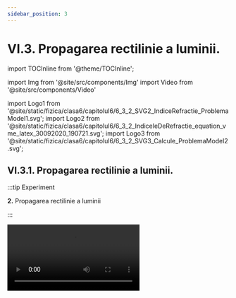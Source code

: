 ```yaml
---
sidebar_position: 3
---
```


# VI.3. Propagarea rectilinie a luminii.


import TOCInline from '@theme/TOCInline';

<TOCInline toc={toc} />



import Img from '@site/src/components/Img'
import Video from '@site/src/components/Video'

import Logo1 from '@site/static/fizica/clasa6/capitolul6/6_3_2_SVG2_IndiceRefractie_ProblemaModel1.svg';
import Logo2 from '@site/static/fizica/clasa6/capitolul6/6_3_2_IndiceleDeRefractie_equation_vme_latex_30092020_190721.svg';
import Logo3 from '@site/static/fizica/clasa6/capitolul6/6_3_2_SVG3_Calcule_ProblemaModel2.svg';



## VI.3.1. Propagarea rectilinie a luminii. 



:::tip Experiment

**2.** Propagarea rectilinie a luminii 

:::


<Video src="https://www.youtube.com/embed/l_9JY4eabbI" />


**Materiale necesare:** lanternă, corp.



**Modul de lucru:** 

- Luminează cu lanterna un pieptene. 

- Ce observi ? 


:::note Observație

La ieşirea din pieptene lumina apare sub formă de linii drepte, intercalate cu linii întunecate.

:::


**Concluzia experimentului:** 

La ieşirea din pieptene ea apare sub formă de linii drepte.

Unde sunt dinţii pieptănului se formează umbra lor, deoarece lumina nu poate să-şi schimbe direcţia de propagare pentru a ocoli obstacolele. 

Deci lumina se propagă în linie dreaptă.


:::important

**Lumina se propagă (se răspândește) prin mediile transparente și translucide în linie dreaptă, adică rectiliniu.**

**Lumina se propagă și în vid (spațiu unde nu există nicio substanță).**



:::






:::important

**Raza de lumină** indică direcția de propagare a luminii și se desenează printr-o linie dreaptă cu o săgeată care să indice sensul de propagare. 


:::




:::important

Un grup de mai multe raze de lumină învecinate, care suferă aceleași fenomene optice formează un **fascicul de lumină.** 


:::





#### Clasificarea fasciculelor de lumină:
 
a)	Fascicul paralel, în care toate razele sunt paralele.


<Img className="img-responsive4" src="fizica/clasa6/capitolul6/6_3_1_Poza1_FasciculParalel_vers3.jpg" width="1000" height="116" />

<br></br>
<br></br>


b)	Fascicul convergent, în care razele se întâlnesc într-un punct.


<Img className="img-responsive4" src="fizica/clasa6/capitolul6/6_3_1_Poza2_FasciculConvergent_vers3.jpg" width="1000" height="260" />


<br></br>
<br></br>

c)	Fascicul divergent, în care razele pleacă din același punct și se îndepărtează unele de altele.

<Img className="img-responsive4" src="fizica/clasa6/capitolul6/6_3_1_Poza3_FasciculDivergent_vers3.jpg" width="1000" height="401" />


<br></br>
<br></br>




<br></br>



:::tip Experiment

**3.** Tipuri de fascicule
:::


<Video src="https://www.youtube.com/embed/rTX-UMNXsH8" />


**Materiale necesare:** lanternă, hârtie (carton), foarfece, riglă, creion


:::warning Atenție

Atenție când lucrezi cu obiecte ascuțite (foarfece)!

:::



**Modul de lucru:** 

- Decupează din hârtie sau carton două fante (deschideri) paralele, pe altă hârtie două fante convergente (un V).

- Luminează pe rând cele două fante. 
 

- Ce observi ? 


:::note Observație

Lumina trece prin fante și formează cele trei tipuri de fascicule.

:::


**Concluzia experimentului:** 

Fasciculele de lumină sunt de trei feluri: 

- paralele (raze paralele),
 
- divergente (raze care pornesc din același punct și apoi se îndepărtează) și

- convergente (raze care se unesc) .
 



<br></br>
<br></br>



## VI.3.2. Viteza luminii. Anul-lumină. Indicele de refracție.


:::important

**În vid lumina se propagă cu viteza de 300.000.000 m/s** și se notează cu litera "c " și nu cu "v", ca la viteză. Cu "v " notăm viteza luminii în celelalte medii (substanțe transparente). În alte medii viteza de propagare a luminii este mai mică. 

:::


:::important

**Lumina își schimbă viteza de propagare în funcție de mediul traversat.**

:::


Viteza luminii este cea mai mare viteză cunoscută până acum. Dacă am reuși să ne deplasăm cu viteza luminii, într-o secundă am ajunge în America și ne-am și întoarce, adică ne-am putea teleporta. Dar suntem încă departe de acestă viteză. Cea mai mare viteză este a unei rachete cosmice, care pentru a se desprinde de gravitația Pământului are o viteză de 40.000km/h.


:::important

**Pentru a măsura distanțele colosale dintre corpurile cerești (planete, stele, galaxii) se folosește ca unitate de măsură anul-lumină.** 

:::

:::important Definiție

**Anul-lumină ( a. l. )** este distanța pe care o străbate lumina într-un an de zile.


:::


:::important

a.l. = c ∙ t = 300.000.000 m/s ∙ 1 an = 300.000.000 m/s ∙ 365 zile = 300.000.000 m/s ∙ 365 ∙ 24 h = 300.000.000 m/s ∙ 365 ∙ 24 ∙ 3600 s 

a.l. = c ∙ t  = 946.080 ∙ 10<sup>10</sup> m

:::



:::caution Problemă rezolvată

1) Cât este distanța de la Soare la Pământ, știind că luminii îi ia 8 minute pentru a ajunge pe Terra.

- Notăm datele problemei :

  - t = 8 min
  - c = 300.000.000 m/s
  - d = ?

- Scriem formula distanței : 

  - d = c ∙ t = 300.000.000 m/s ∙ 8 min = 300.000.000 m/s ∙ 8 ∙ 60 s = 144000000000 m = 144 ∙ 10<sup>9</sup> m ( 144 de miliarde de metri ).

 
:::




:::caution Problemă rezolvată

2) Proxima Centauri este o stea pitică roșie ce se află la o distanță de aproximativ 4 ∙1013 km de Terra în constelația Centaurului, fiind steaua cea mai apropiată de Sistemul nostru Solar. Află timpul în ani în care lumina parcurge această distanță

- Notăm datele problemei:

  - t = ? min
  - c = 300.000.000 m/s = 3 ∙ 10<sup>8</sup> m 
  - d = 4 ∙ 10<sup>13</sup> km = 4 ∙ 10<sup>16</sup> m

- Scoatem timpul din formula vitezei și calculăm timpul în ani cu regula de trei simplă:  


<Img className="img-responsive4" src="fizica/clasa6/capitolul6/6_3_2_Poza1_RezolvareProblemaModel2_vers3.jpg" width="1000" height="453" />


 
:::



:::important Definiție

**Indicele de refracție (notat cu n)** al unui mediu transparent este dat de raportul dintre viteza luminii în vid ( c ) și viteza luminii în mediul respectiv (v).


<Img className="img-responsive4" src="fizica/clasa6/capitolul6/6_3_2_Poza1bis_IndiceleDeRefractie_vers2.jpg" width="1000" height="107" />



c = viteza luminii în vid = 300.000.000 m/s

v = viteza luminii în mediul respectiv



:::


**Indicele de refracție nu are unitate de măsură** și spunem că este o mărime adimensională, deoarece este raportul a 2 mărimi identice(viteze) și se simplifică unitățile lor de măsură. Indicele de refracție este o _constantă de material_, care se ia dintr-un tabel, fiind specific fiecărei substanțe transparente(vezi tabelul de mai jos.


**Indicele de refracție este o constantă de material,** care se ia dintr-un tabel, fiind specific fiecărei substanțe transparente (vezi tabelul de mai jos).




<Img className="img-responsive4" src="fizica/clasa6/capitolul6/6_3_2_Poza2_TabelIndiciDeRefractie.jpg" width="1280" height="895" />





:::caution Problemă rezolvată

3) Să se calculeze indicele de refracție al apei, știind că viteza de propagare a luminii prin apă este 220.000.000 m/s. Voi trebuie să știți pe dinafară numai viteza luminii în vid.

- Scriem datele problemei:

  - c = 300.000.000 m/s
  - v = 220.000.000 m/s

- Scriem formula indicelui de refracție:


<Img className="img-responsive4" src="fizica/clasa6/capitolul6/6_3_2_Poza3_RezolvareProblemaModel3_vers3.jpg" width="1000" height="124" />



 
:::



:::caution Problemă rezolvată

4) Să se calculeze viteza luminii prin diamant care are indicele de refracție de 2,42.

- Scriem datele problemei:

  - c = 300.000.000 m/s
  - n = 2,42

- Scriem formula indicelui de refracție: 


<Img className="img-responsive4" src="fizica/clasa6/capitolul6/6_3_2_Poza4_RezolvareProblemaModel4_Partea1_vers2.jpg" width="1000" height="107" />

<br></br>
<br></br>


- Scoatem necunoscuta din ecuație, astfel n coboară la numitor și v urcă la numărător în partea opusă (fiind extremi pot schimba locul între ei).

<Img className="img-responsive4" src="fizica/clasa6/capitolul6/6_3_2_Poza5_RezolvareProblemaModel4_Partea2_vers3.jpg" width="1000" height="119" />


:::


<br></br>



